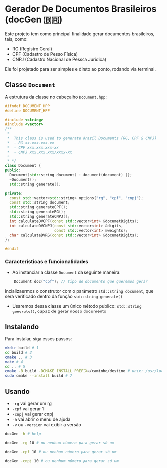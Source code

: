 # Gerador De Documentos Brasileiros (docGen 🇧🇷)

Este projeto tem como principal finalidade gerar documentos brasileiros, tais, como:

- RG (Registro Geral)
- CPF (Cadastro de Pesso Física)
- CNPJ (Cadastro Nacional de Pessoa Juridica)

Ele foi projetado para ser simples e direto ao ponto, rodando via terminal.

## Classe `Document`

A estrutura da classe no cabeçalho `Document.hpp`:

```cpp
#ifndef DOCUMENT_HPP
#define DOCUMENT_HPP

#include <string>
#include <vector>
/**
 *
 *  This class is used to generate Brazil Documents (RG, CPF & CNPJ)
 *  - RG xx.xxx.xxx-xx
 *  - CPF xxx.xxx.xxx-xx
 *  - CNPJ xxx.xxx.xxx/xxxx-xx
 *
 * */
class Document {
public:
  Document(std::string document) : document(document) {};
  ~Document();
  std::string generate();

private:
  const std::vector<std::string> options{"rg", "cpf", "cnpj"};
  const std::string document;
  std::string generateCPF();
  std::string generateRG();
  std::string generateCNPJ();
  int calculateDVCPF(const std::vector<int> &documetDigits);
  int calculateDVCNPJ(const std::vector<int> &digits,
                      const std::vector<int> &weights);
  char calculateDVRG(const std::vector<int> &documetDigits);
};

#endif
```

### Características e funcionalidades

- Ao instanciar a classe `Document` da seguinte maneira:

```cpp
    Document doc("cpf"); // tipo de documento que queremos gerar
```

incializaermos o construtor com o parâmetro `std::string document`, que será verificado dentro da
função `std::string generate()`

- Usaremos dessa classe um único método publico: `std::string generate()`, capaz de gerar nosso documento

## Instalando

Para instalar, siga esses passos:

```bash
mkdir build # 1
cd build # 2
cmake .. # 3
make # 4
cd .. # 5
cmake -B build -DCMAKE_INSTALL_PREFIX=/caminho/destino # unix: /usr/local - 6
sudo cmake --install build # 7
```

## Usando

- `-rg` vai gerar um rg
- `-cpf` vai gerar 1
- `-cnpj` vai gerar cnpj
- `-h` vai abrir o menu de ajuda
- `-v` ou `-version` vai exibir a versão

```bash
docGen -h # help
```

```bash
docGen -rg 10 # ou nenhum número para gerar só um
```

```bash
docGen -cpf 10 # ou nenhum número para gerar só um
```

```bash
docGen -cnpj 10 # ou nenhum número para gerar só um
```
